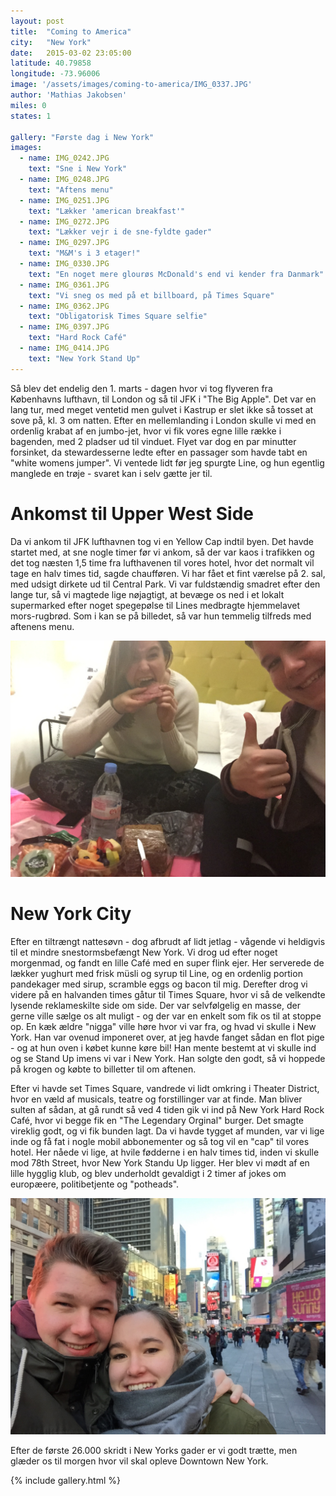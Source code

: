 ```yaml
---
layout: post
title:  "Coming to America"
city:   "New York"
date:   2015-03-02 23:05:00
latitude: 40.79858
longitude: -73.96006
image: '/assets/images/coming-to-america/IMG_0337.JPG'
author: 'Mathias Jakobsen'
miles: 0
states: 1

gallery: "Første dag i New York"
images:
  - name: IMG_0242.JPG
    text: "Sne i New York"
  - name: IMG_0248.JPG
    text: "Aftens menu"
  - name: IMG_0251.JPG
    text: "Lækker 'american breakfast'"
  - name: IMG_0272.JPG
    text: "Lækker vejr i de sne-fyldte gader"
  - name: IMG_0297.JPG
    text: "M&M's i 3 etager!"
  - name: IMG_0330.JPG
    text: "En noget mere glourøs McDonald's end vi kender fra Danmark"
  - name: IMG_0361.JPG
    text: "Vi sneg os med på et billboard, på Times Square"
  - name: IMG_0362.JPG
    text: "Obligatorisk Times Square selfie"
  - name: IMG_0397.JPG
    text: "Hard Rock Café"
  - name: IMG_0414.JPG
    text: "New York Stand Up"
---
```


Så blev det endelig den 1. marts - dagen hvor vi tog flyveren fra Københavns lufthavn, til London og så til JFK i "The Big Apple". Det var en lang tur, med meget ventetid men gulvet i Kastrup er slet ikke så tosset at sove på, kl. 3 om natten. Efter en mellemlanding i London skulle vi med en ordenlig krabat af en jumbo-jet, hvor vi fik vores egne lille række i bagenden, med 2 pladser ud til vinduet. Flyet var dog en par minutter forsinket, da stewardesserne ledte efter en passager som havde tabt en "white womens jumper". Vi ventede lidt før jeg spurgte Line, og hun egentlig manglede en trøje - svaret kan i selv gætte jer til.


# Ankomst til Upper West Side

Da vi ankom til JFK lufthavnen tog vi en Yellow Cap indtil byen. Det havde startet med, at sne nogle timer før vi ankom, så der var kaos i trafikken og det tog næsten 1,5 time fra lufthavenen til vores hotel, hvor det normalt vil tage en halv times tid, sagde chaufføren. Vi har fået et fint værelse på 2. sal, med udsigt dirkete ud til Central Park.
Vi var fuldstændig smadret efter den lange tur, så vi magtede lige nøjagtigt, at bevæge os ned i et lokalt supermarked efter noget spegepølse til Lines medbragte hjemmelavet mors-rugbrød. Som i kan se på billedet, så var hun temmelig tilfreds med aftenens menu.

![Aftenens menu](/assets/images/coming-to-america/IMG_0248.JPG)

# New York City
Efter en tiltrængt nattesøvn - dog afbrudt af lidt jetlag - vågende vi heldigvis til et mindre snestormsbefængt New York. Vi drog ud efter noget morgenmad, og fandt en lille Café med en super flink ejer. Her  serverede de lækker yughurt med frisk müsli og syrup til Line, og en ordenlig portion pandekager med sirup, scramble eggs og bacon til mig. Derefter drog vi videre på en halvanden times gåtur til Times Square, hvor vi så de velkendte lysende reklameskilte side om side. Der var selvfølgelig en masse, der gerne ville sælge os alt muligt - og der var en enkelt som fik os til at stoppe op. En kæk ældre "nigga" ville høre hvor vi var fra, og hvad vi skulle i New York. Han var ovenud imponeret over, at jeg havde fanget sådan en flot pige - og at hun oven i købet kunne køre bil! Han mente bestemt at vi skulle ind og se Stand Up imens vi var i New York. Han solgte den godt, så vi hoppede på krogen og købte to billetter til om aftenen.

Efter vi havde set Times Square, vandrede vi lidt omkring i Theater District, hvor en væld af musicals, teatre og forstillinger var at finde. Man bliver sulten af sådan, at gå rundt så ved 4 tiden gik vi ind på New York Hard Rock Café, hvor vi begge fik en "The Legendary Orginal" burger. Det smagte vireklig godt, og vi fik bunden lagt. Da vi havde tygget af munden, var vi lige inde og få fat i nogle mobil abbonementer og så tog vil en "cap" til vores hotel. Her nåede vi lige, at hvile fødderne i en halv times tid, inden vi skulle mod 78th Street, hvor New York Standu Up ligger. Her blev vi mødt af en lille hygglig klub, og blev underholdt gevaldigt i 2 timer af jokes om europæere, politibetjente og "potheads".

![Obligatorisk Time Square selfie](/assets/images/coming-to-america/IMG_0362.JPG)

Efter de første 26.000 skridt i New Yorks gader er vi godt trætte, men glæder os til morgen hvor vil skal opleve Downtown New York.

{% include gallery.html %}

